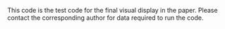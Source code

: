 This code is the test code for the final visual display in the paper. Please contact the corresponding author for data required to run the code.